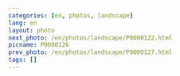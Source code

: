 ```yaml
---
categories: [en, photos, landscape]
lang: en
layout: photo
next_photo: /en/photos/landscape/P0000122.html
picname: P0000126
prev_photo: /en/photos/landscape/P0000127.html
tags: []
---
```

